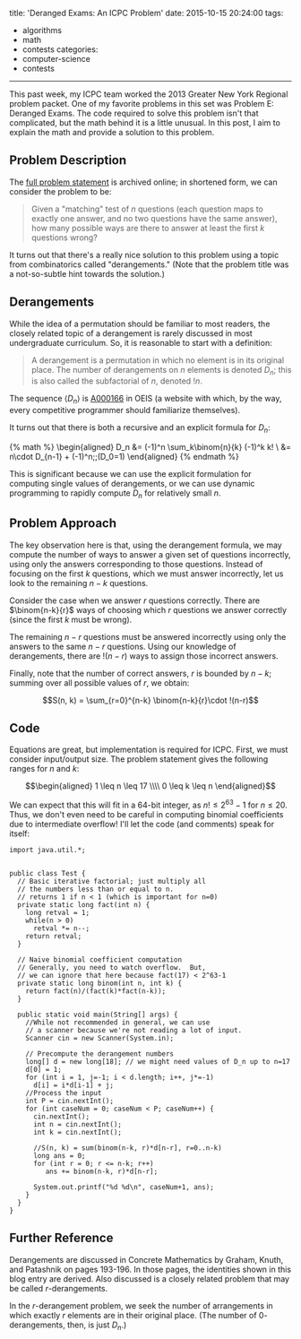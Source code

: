 title: 'Deranged Exams: An ICPC Problem'
date: 2015-10-15 20:24:00
tags:
  - algorithms
  - math
  - contests
categories:
  - computer-science
  - contests
---
This past week, my ICPC team worked the 2013 Greater New York Regional problem packet.  One of my favorite problems in this set was Problem E: Deranged Exams.  The code required to solve this problem isn't that complicated, but the math behind it is a little unusual.  In this post, I aim to explain the math and provide a solution to this problem.


Problem Description
---

The [full problem statement](http://acmgnyr.org/year2013/e.pdf) is archived online; in shortened form, we can consider the problem to be:

> Given a "matching" test of $n$ questions (each question maps to exactly one answer, and no two questions have the same answer), how many possible ways are there to answer at least the first $k$ questions wrong?

It turns out that there's a really nice solution to this problem using a topic from combinatorics called "derangements."  (Note that the problem title was a not-so-subtle hint towards the solution.)


Derangements
---

While the idea of a permutation should be familiar to most readers, the closely related topic of a derangement is rarely discussed in most undergraduate curriculum.  So, it is reasonable to start with a definition:

> A derangement is a permutation in which no element is in its original place.  The number of derangements on $n$ elements is denoted $D_n$; this is also called the subfactorial of $n$, denoted $!n$. 

The sequence $\langle D_n\rangle$ is [A000166](https://oeis.org/A000166) in OEIS (a website with which, by the way, every competitive programmer should familiarize themselves).


It turns out that there is both a recursive and an explicit formula for $D_n$:

{% math %}
\begin{aligned}
D_n &= (-1)^n \sum_k\binom{n}{k} (-1)^k k! \\
&= n\cdot D_{n-1} + (-1)^n;\;(D_0=1)
\end{aligned}
{% endmath %}

This is significant because we can use the explicit formulation for computing single values of derangements, or we can use dynamic programming to rapidly compute $D_n$ for relatively small $n$.

<!-- more -->

Problem Approach
---

The key observation here is that, using the derangement formula, we may compute the number of ways to answer a given set of questions incorrectly, using only the answers corresponding to those questions.  Instead of focusing on the first $k$ questions, which we must answer incorrectly, let us look to the remaining $n-k$ questions.


Consider the case when we answer $r$ questions correctly.  There are $\binom{n-k}{r}$ ways of choosing which $r$ questions we answer correctly (since the first $k$ must be wrong).


The remaining $n-r$ questions must be answered incorrectly using only the answers to the same $n-r$ questions.  Using our knowledge of derangements, there are $!(n-r)$ ways to assign those incorrect answers.


Finally, note that the number of correct answers, $r$ is bounded by $n-k$; summing over all possible values of $r$, we obtain:

$$S(n, k) = \sum_{r=0}^{n-k} \binom{n-k}{r}\cdot !(n-r)$$

Code
---

Equations are great, but implementation is required for ICPC.  First, we must consider input/output size.  The problem statement gives the following ranges for $n$ and $k$:

$$\begin{aligned}
  1 \leq n \leq 17 \\\\
  0 \leq k \leq n 
\end{aligned}$$


We can expect that this will fit in a 64-bit integer, as $n! \leq 2^{63}-1$ for $n\leq 20$.  Thus, we don't even need to be careful in computing binomial coefficients due to intermediate overflow!  I'll let the code (and comments) speak for itself:

```
import java.util.*;
 

public class Test {
  // Basic iterative factorial; just multiply all
  // the numbers less than or equal to n.
  // returns 1 if n < 1 (which is important for n=0)
  private static long fact(int n) {
    long retval = 1; 
    while(n > 0) 
      retval *= n--;
    return retval;
  }

  // Naive binomial coefficient computation 
  // Generally, you need to watch overflow.  But,
  // we can ignore that here because fact(17) < 2^63-1
  private static long binom(int n, int k) {
    return fact(n)/(fact(k)*fact(n-k));
  }
 
  public static void main(String[] args) { 
    //While not recommended in general, we can use 
    // a scanner because we're not reading a lot of input.
    Scanner cin = new Scanner(System.in);
 
    // Precompute the derangement numbers
    long[] d = new long[18]; // we might need values of D_n up to n=17
    d[0] = 1;
    for (int i = 1, j=-1; i < d.length; i++, j*=-1)
      d[i] = i*d[i-1] + j;
    //Process the input
    int P = cin.nextInt();
    for (int caseNum = 0; caseNum < P; caseNum++) {
      cin.nextInt();
      int n = cin.nextInt();
      int k = cin.nextInt();
 
      //S(n, k) = sum(binom(n-k, r)*d[n-r], r=0..n-k)
      long ans = 0;
      for (int r = 0; r <= n-k; r++)
         ans += binom(n-k, r)*d[n-r];
 
      System.out.printf("%d %d\n", caseNum+1, ans);
    }
  }
}
```

Further Reference
---

Derangements are discussed in Concrete Mathematics by Graham, Knuth, and Patashnik on pages 193-196.  In those pages, the identities shown in this blog entry are derived.  Also discussed is a closely related problem that may be called $r$-derangements.


In the $r$-derangement problem, we seek the number of arrangements in which exactly $r$ elements are in their original place.  (The number of $0$-derangements, then, is just $D_n$.)
